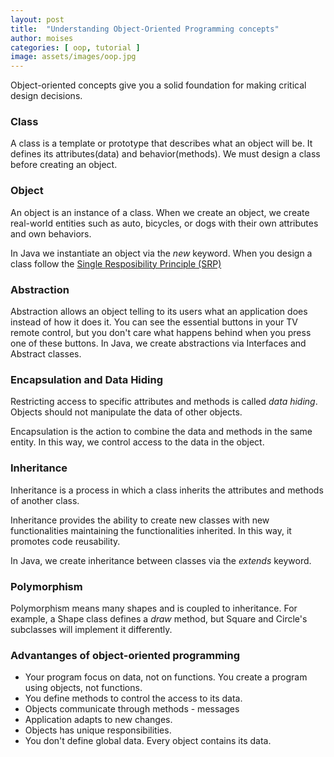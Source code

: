 ```yaml
---
layout: post
title:  "Understanding Object-Oriented Programming concepts"
author: moises
categories: [ oop, tutorial ]
image: assets/images/oop.jpg
---
```


Object-oriented concepts give you a solid foundation for making critical design decisions.

### Class

A class is a template or prototype that describes what an object will be. It defines its attributes(data) and behavior(methods). We must design a class before creating an object.

### Object

An object is an instance of a class. When we create an object, we create real-world entities such as auto, bicycles, or dogs with their own attributes and own behaviors.

In Java we instantiate an object via the *new* keyword. When you design a class follow the <a href="https://codersite.dev/solid-principles-the-definitive-guide/">Single Resposibility Principle (SRP)</a>

### Abstraction

Abstraction allows an object telling to its users what an application does instead of how it does it. You can see the essential buttons in your TV remote control, but you don't care what happens behind when you press one of these buttons. In Java, we create abstractions via Interfaces and Abstract classes.

### Encapsulation and Data Hiding

Restricting access to specific attributes and methods is called *data hiding*. Objects should not manipulate the data of other objects. 

Encapsulation is the action to combine the data and methods in the same entity. In this way, we control access to the data in the object.

### Inheritance

Inheritance is a process in which a class inherits the attributes and methods of another class.

Inheritance provides the ability to create new classes with new functionalities maintaining the functionalities inherited. In this way, it promotes code reusability.

In Java, we create inheritance between classes via the *extends* keyword.

### Polymorphism

Polymorphism means many shapes and is coupled to inheritance. For example, a Shape class defines a *draw* method, but Square and Circle's subclasses will implement it differently.

### Advantanges of object-oriented programming

- Your program focus on data, not on functions. You create a program using objects, not functions.
- You define methods to control the access to its data.
- Objects communicate through methods - messages
- Application adapts to new changes.
- Objects has unique responsibilities.
- You don't define global data. Every object contains its data.

